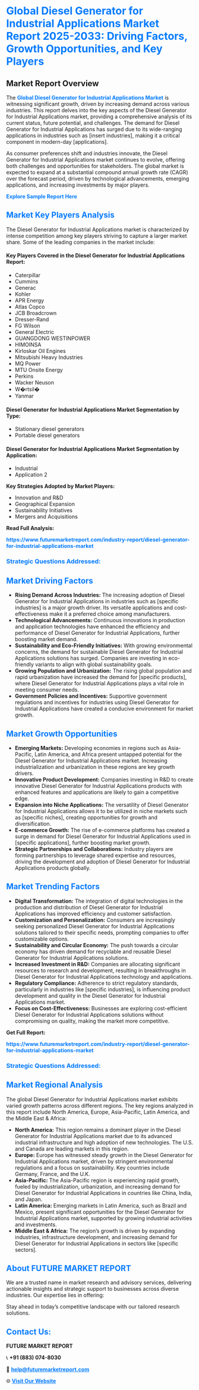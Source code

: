 <h1 style="color: #007BFF;">Global Diesel Generator for Industrial Applications Market Report 2025-2033: Driving Factors, Growth Opportunities, and Key Players</h1>

<section id="overview">
<h2>Market Report Overview</h2>
<p>The <a href="https://www.futuremarketreport.com/industry-report/diesel-generator-for-industrial-applications-market" style="color: #007BFF; text-decoration: none;"><strong>Global Diesel Generator for Industrial Applications Market</strong></a> is witnessing significant growth, driven by increasing demand across various industries. This report delves into the key aspects of the Diesel Generator for Industrial Applications market, providing a comprehensive analysis of its current status, future potential, and challenges. The demand for Diesel Generator for Industrial Applications has surged due to its wide-ranging applications in industries such as [insert industries], making it a critical component in modern-day [applications].</p>
<p>As consumer preferences shift and industries innovate, the Diesel Generator for Industrial Applications market continues to evolve, offering both challenges and opportunities for stakeholders. The global market is expected to expand at a substantial compound annual growth rate (CAGR) over the forecast period, driven by technological advancements, emerging applications, and increasing investments by major players.</p>
</section>

<section id="overview">
<p><a href="https://www.futuremarketreport.com/request-sample/reportId=107808" style="color: #007BFF; text-decoration: none;"><strong>Explore Sample Report Here</strong></a></p>
</section>

<section id="key-players">
<h2 style="color: #007BFF;">Market Key Players Analysis</h2>
<p>The Diesel Generator for Industrial Applications market is characterized by intense competition among key players striving to capture a larger market share. Some of the leading companies in the market include:</p>
<h4>Key Players Covered in the Diesel Generator for Industrial Applications Report:</h4>
<ul><li>Caterpillar</li><li>Cummins</li><li>Generac</li><li>Kohler</li><li>APR Energy</li><li>Atlas Copco</li><li>JCB Broadcrown</li><li>Dresser-Rand</li><li>FG Wilson</li><li>General Electric</li><li>GUANGDONG WESTINPOWER</li><li>HIMOINSA</li><li>Kirloskar Oil Engines</li><li>Mitsubishi Heavy Industries</li><li>MQ Power</li><li>MTU Onsite Energy</li><li>Perkins</li><li>Wacker Neuson</li><li>W�rtsil�</li><li>Yanmar</li></ul>
<h4>Diesel Generator for Industrial Applications Market Segmentation by Type:</h4>
<ul><li>Stationary diesel generators</li><li>Portable diesel generators</li></ul>

<h4>Diesel Generator for Industrial Applications Market Segmentation by Application:</h4>
<ul><li>Industrial</li><li>Application 2</li></ul>
<p><strong>Key Strategies Adopted by Market Players:</strong></p>
<ul>
<li>Innovation and R&D</li>
<li>Geographical Expansion</li>
<li>Sustainability Initiatives</li>
<li>Mergers and Acquisitions</li>
</ul>
</section>

<section>
<p><strong>Read Full Analysis: </strong></p><a href="https://www.futuremarketreport.com/industry-report/diesel-generator-for-industrial-applications-market" style="color: #007BFF; text-decoration: none;"><strong>https://www.futuremarketreport.com/industry-report/diesel-generator-for-industrial-applications-market</strong></a>
<h3 style="color: #007BFF;">Strategic Questions Addressed:</h3>
</section>

<section id="driving-factors">
<h2 style="color: #007BFF;">Market Driving Factors</h2>
<ul>
<li><strong>Rising Demand Across Industries:</strong> The increasing adoption of Diesel Generator for Industrial Applications in industries such as [specific industries] is a major growth driver. Its versatile applications and cost-effectiveness make it a preferred choice among manufacturers.</li>
<li><strong>Technological Advancements:</strong> Continuous innovations in production and application technologies have enhanced the efficiency and performance of Diesel Generator for Industrial Applications, further boosting market demand.</li>
<li><strong>Sustainability and Eco-Friendly Initiatives:</strong> With growing environmental concerns, the demand for sustainable Diesel Generator for Industrial Applications solutions has surged. Companies are investing in eco-friendly variants to align with global sustainability goals.</li>
<li><strong>Growing Population and Urbanization:</strong> The rising global population and rapid urbanization have increased the demand for [specific products], where Diesel Generator for Industrial Applications plays a vital role in meeting consumer needs.</li>
<li><strong>Government Policies and Incentives:</strong> Supportive government regulations and incentives for industries using Diesel Generator for Industrial Applications have created a conducive environment for market growth.</li>
</ul>
</section>

<section id="growth-opportunities">
<h2 style="color: #007BFF;">Market Growth Opportunities</h2>
<ul>
<li><strong>Emerging Markets:</strong> Developing economies in regions such as Asia-Pacific, Latin America, and Africa present untapped potential for the Diesel Generator for Industrial Applications market. Increasing industrialization and urbanization in these regions are key growth drivers.</li>
<li><strong>Innovative Product Development:</strong> Companies investing in R&D to create innovative Diesel Generator for Industrial Applications products with enhanced features and applications are likely to gain a competitive edge.</li>
<li><strong>Expansion into Niche Applications:</strong> The versatility of Diesel Generator for Industrial Applications allows it to be utilized in niche markets such as [specific niches], creating opportunities for growth and diversification.</li>
<li><strong>E-commerce Growth:</strong> The rise of e-commerce platforms has created a surge in demand for Diesel Generator for Industrial Applications used in [specific applications], further boosting market growth.</li>
<li><strong>Strategic Partnerships and Collaborations:</strong> Industry players are forming partnerships to leverage shared expertise and resources, driving the development and adoption of Diesel Generator for Industrial Applications products globally.</li>
</ul>
</section>

<section id="trending-factors">
<h2 style="color: #007BFF;">Market Trending Factors</h2>
<ul>
<li><strong>Digital Transformation:</strong> The integration of digital technologies in the production and distribution of Diesel Generator for Industrial Applications has improved efficiency and customer satisfaction.</li>
<li><strong>Customization and Personalization:</strong> Consumers are increasingly seeking personalized Diesel Generator for Industrial Applications solutions tailored to their specific needs, prompting companies to offer customizable options.</li>
<li><strong>Sustainability and Circular Economy:</strong> The push towards a circular economy has driven demand for recyclable and reusable Diesel Generator for Industrial Applications solutions.</li>
<li><strong>Increased Investment in R&D:</strong> Companies are allocating significant resources to research and development, resulting in breakthroughs in Diesel Generator for Industrial Applications technology and applications.</li>
<li><strong>Regulatory Compliance:</strong> Adherence to strict regulatory standards, particularly in industries like [specific industries], is influencing product development and quality in the Diesel Generator for Industrial Applications market.</li>
<li><strong>Focus on Cost-Effectiveness:</strong> Businesses are exploring cost-efficient Diesel Generator for Industrial Applications solutions without compromising on quality, making the market more competitive.</li>
</ul>
</section>

<section>
<p><strong>Get Full Report: </strong></p><a href="https://www.futuremarketreport.com/industry-report/diesel-generator-for-industrial-applications-market" style="color: #007BFF; text-decoration: none;"><strong>https://www.futuremarketreport.com/industry-report/diesel-generator-for-industrial-applications-market</strong></a>
<h3 style="color: #007BFF;">Strategic Questions Addressed:</h3>
</section>


<section id="regional-analysis">
<h2 style="color: #007BFF;">Market Regional Analysis</h2>
<p>The global Diesel Generator for Industrial Applications market exhibits varied growth patterns across different regions. The key regions analyzed in this report include North America, Europe, Asia-Pacific, Latin America, and the Middle East & Africa:</p>
<ul>
<li><strong>North America:</strong> This region remains a dominant player in the Diesel Generator for Industrial Applications market due to its advanced industrial infrastructure and high adoption of new technologies. The U.S. and Canada are leading markets in this region.</li>
<li><strong>Europe:</strong> Europe has witnessed steady growth in the Diesel Generator for Industrial Applications market, driven by stringent environmental regulations and a focus on sustainability. Key countries include Germany, France, and the U.K.</li>
<li><strong>Asia-Pacific:</strong> The Asia-Pacific region is experiencing rapid growth, fueled by industrialization, urbanization, and increasing demand for Diesel Generator for Industrial Applications in countries like China, India, and Japan.</li>
<li><strong>Latin America:</strong> Emerging markets in Latin America, such as Brazil and Mexico, present significant opportunities for the Diesel Generator for Industrial Applications market, supported by growing industrial activities and investments.</li>
<li><strong>Middle East & Africa:</strong> The region’s growth is driven by expanding industries, infrastructure development, and increasing demand for Diesel Generator for Industrial Applications in sectors like [specific sectors].</li>
</ul>
</section>

<footer>
<h2 style="color: #007BFF;">About FUTURE MARKET REPORT</h2>
<p>We are a trusted name in market research and advisory services, delivering actionable insights and strategic support to businesses across diverse industries. Our expertise lies in offering:</p>

<p>Stay ahead in today’s competitive landscape with our tailored research solutions.</p>

<h2 style="color: #007BFF;">Contact Us:</h2>
<p><strong>FUTURE MARKET REPORT</strong></p>
<p>📞 <strong>+91 (883) 074-8030</strong></p>
<p>📧 <strong><a href="mailto:help@futuremarketreport.com" style="color: #007BFF;">help@futuremarketreport.com</a></strong></p>
<p>🌐 <strong><a href="https://www.futuremarketreport.com/" style="color: #007BFF;">Visit Our Website</a></strong></p>
</footer>